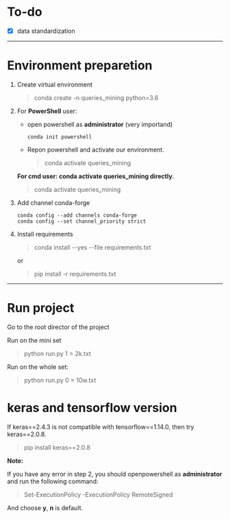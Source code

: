 # To-do

- [x] data standardization

---
# Environment preparetion

1. Create virtual environment
    > conda create -n queries_mining python=3.6
<!-- 2. install conda dependencies
    > conda install --yes --file requirements_conda.txt -->
2. For **PowerShell** user:
    - open powershell as **administrator** (very importand)
        ```shell
        conda init powershell
        ```
    - Repon powershell and activate our environment.
        > conda activate queries_mining
    
    **For cmd user: conda activate queries_mining directly.**

    > conda activate queries_mining
3. Add channel conda-forge
    ```
    conda config --add channels conda-forge
    conda config --set channel_priority strict
    ```
4. Install requirements
    > conda install --yes --file requirements.txt

    or

    > pip install -r requirements.txt 
---

# Run project

Go to the root director of the project

Run on the mini set
> python run.py 1 > 2k.txt

Run on the whole set:
> python run.py 0 > 10w.txt

# keras and tensorflow version

If keras==2.4.3 is not compatible with tensorflow==1.14.0, then try keras==2.0.8.

> pip install keras==2.0.8

**Note:**

If you have any error in step 2, you should openpowershell as **administrator** and run the following command:
> Set-ExecutionPolicy -ExecutionPolicy RemoteSigned

And choose **y**, **n** is default.
